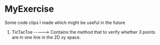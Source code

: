 # MyExercise
Some code clips I made which might be useful in the future
1. TicTacToe -----> Contains the method that to verify whether 3 points are in one line in the 2D xy space.

